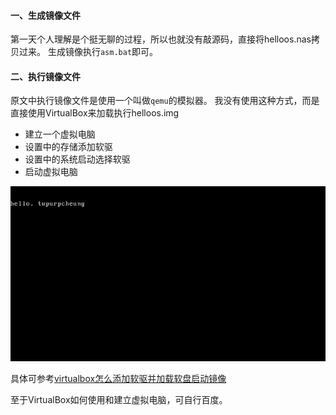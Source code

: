 #### 一、生成镜像文件
第一天个人理解是个挺无聊的过程，所以也就没有敲源码，直接将helloos.nas拷贝过来。
生成镜像执行`asm.bat`即可。

#### 二、执行镜像文件
原文中执行镜像文件是使用一个叫做`qemu`的模拟器。
我没有使用这种方式，而是直接使用VirtualBox来加载执行helloos.img
+ 建立一个虚拟电脑
+ 设置中的存储添加软驱
+ 设置中的系统启动选择软驱
+ 启动虚拟电脑

![hello.png](./hello.png)

具体可参考[virtualbox怎么添加软驱并加载软盘启动镜像](https://jingyan.baidu.com/article/fec7a1e53cdc645091b4e771.html)

至于VirtualBox如何使用和建立虚拟电脑，可自行百度。